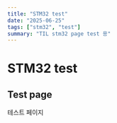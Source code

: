 ```yaml
---
title: "STM32 test"
date: "2025-06-25"
tags: ["stm32", "test"]
summary: "TIL stm32 page test 용"
---
```


# STM32 test

## Test page

테스트 페이지
